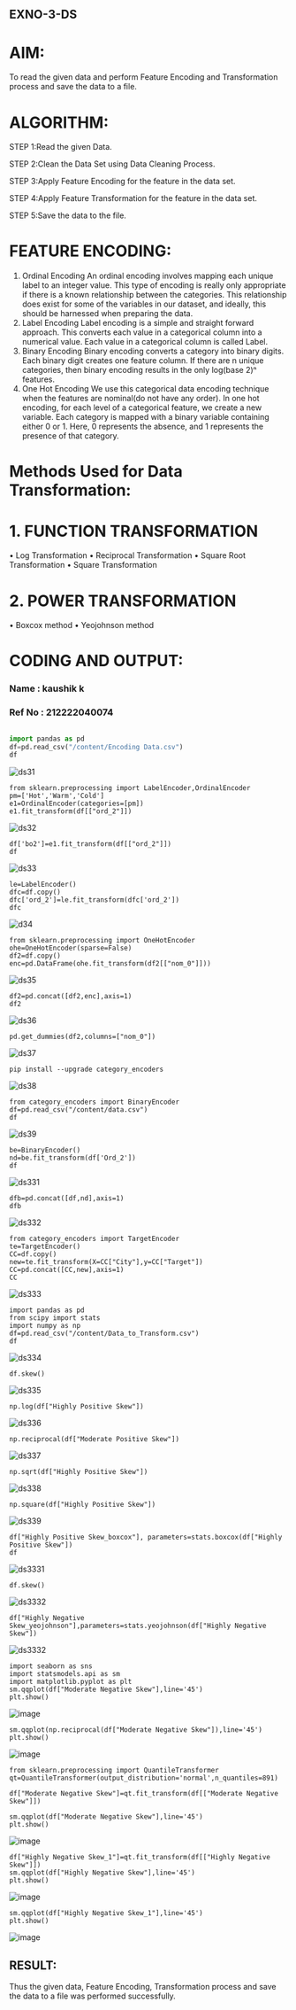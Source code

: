 ## EXNO-3-DS

# AIM:
To read the given data and perform Feature Encoding and Transformation process and save the data to a file.

# ALGORITHM:
STEP 1:Read the given Data.

STEP 2:Clean the Data Set using Data Cleaning Process.

STEP 3:Apply Feature Encoding for the feature in the data set.

STEP 4:Apply Feature Transformation for the feature in the data set.

STEP 5:Save the data to the file.

# FEATURE ENCODING:
1. Ordinal Encoding
An ordinal encoding involves mapping each unique label to an integer value. This type of encoding is really only appropriate if there is a known relationship between the categories. This relationship does exist for some of the variables in our dataset, and ideally, this should be harnessed when preparing the data.
2. Label Encoding
Label encoding is a simple and straight forward approach. This converts each value in a categorical column into a numerical value. Each value in a categorical column is called Label.
3. Binary Encoding
Binary encoding converts a category into binary digits. Each binary digit creates one feature column. If there are n unique categories, then binary encoding results in the only log(base 2)ⁿ features.
4. One Hot Encoding
We use this categorical data encoding technique when the features are nominal(do not have any order). In one hot encoding, for each level of a categorical feature, we create a new variable. Each category is mapped with a binary variable containing either 0 or 1. Here, 0 represents the absence, and 1 represents the presence of that category.

# Methods Used for Data Transformation:
  # 1. FUNCTION TRANSFORMATION
• Log Transformation
• Reciprocal Transformation
• Square Root Transformation
• Square Transformation
  # 2. POWER TRANSFORMATION
• Boxcox method
• Yeojohnson method

# CODING AND OUTPUT:
### Name : kaushik k
### Ref No : 212222040074

```python

import pandas as pd
df=pd.read_csv("/content/Encoding Data.csv")
df
```
![ds31](https://github.com/BALUREDDYVELAYUDHAMGOWTHAM/EXNO-3-DS/assets/119559905/a1d22c6b-111e-4d50-bb52-9a304b950efc)


```
from sklearn.preprocessing import LabelEncoder,OrdinalEncoder
pm=['Hot','Warm','Cold']
e1=OrdinalEncoder(categories=[pm])
e1.fit_transform(df[["ord_2"]])
```
![ds32](https://github.com/BALUREDDYVELAYUDHAMGOWTHAM/EXNO-3-DS/assets/119559905/788545f8-bda0-45d5-854c-5290206fe0c8)


```
df['bo2']=e1.fit_transform(df[["ord_2"]])
df
```
![ds33](https://github.com/BALUREDDYVELAYUDHAMGOWTHAM/EXNO-3-DS/assets/119559905/55b62ac8-3a4f-4218-9b45-3c5bee1f5c84)


```
le=LabelEncoder()
dfc=df.copy()
dfc['ord_2']=le.fit_transform(dfc['ord_2'])
dfc
```
![d34](https://github.com/BALUREDDYVELAYUDHAMGOWTHAM/EXNO-3-DS/assets/119559905/6418e508-c8fb-418b-94d2-bdcc89baad22)

```
from sklearn.preprocessing import OneHotEncoder
ohe=OneHotEncoder(sparse=False)
df2=df.copy()
enc=pd.DataFrame(ohe.fit_transform(df2[["nom_0"]]))
```

![ds35](https://github.com/BALUREDDYVELAYUDHAMGOWTHAM/EXNO-3-DS/assets/119559905/00e5f154-8c02-4693-ac74-7833f37f64ff)


```
df2=pd.concat([df2,enc],axis=1)
df2
```
![ds36](https://github.com/BALUREDDYVELAYUDHAMGOWTHAM/EXNO-3-DS/assets/119559905/dd06ad93-4fdb-403f-b94b-8dc9fae869b4)


```
pd.get_dummies(df2,columns=["nom_0"])
```

![ds37](https://github.com/BALUREDDYVELAYUDHAMGOWTHAM/EXNO-3-DS/assets/119559905/711027dd-e7cc-4570-998d-8905ab9bba3f)


```
pip install --upgrade category_encoders
```
![ds38](https://github.com/BALUREDDYVELAYUDHAMGOWTHAM/EXNO-3-DS/assets/119559905/1fec0ff5-90a1-4fe1-8d3b-5228175afa4d)

```
from category_encoders import BinaryEncoder
df=pd.read_csv("/content/data.csv")
df
```
![ds39](https://github.com/BALUREDDYVELAYUDHAMGOWTHAM/EXNO-3-DS/assets/119559905/e2cdf978-3420-43cc-8b5f-a40bbcdd716e)


```
be=BinaryEncoder()
nd=be.fit_transform(df['Ord_2'])
df
```
![ds331](https://github.com/BALUREDDYVELAYUDHAMGOWTHAM/EXNO-3-DS/assets/119559905/19cfde1a-9c35-4516-9817-1725dc7619ba)


```
dfb=pd.concat([df,nd],axis=1)
dfb
```
![ds332](https://github.com/BALUREDDYVELAYUDHAMGOWTHAM/EXNO-3-DS/assets/119559905/065286c0-b41a-4d20-ab46-2305e40610a0)


```
from category_encoders import TargetEncoder
te=TargetEncoder()
CC=df.copy()
new=te.fit_transform(X=CC["City"],y=CC["Target"])
CC=pd.concat([CC,new],axis=1)
CC
```

![ds333](https://github.com/BALUREDDYVELAYUDHAMGOWTHAM/EXNO-3-DS/assets/119559905/96c66379-4259-4dc7-a5d6-c1f7862749ae)

```
import pandas as pd
from scipy import stats
import numpy as np
df=pd.read_csv("/content/Data_to_Transform.csv")
df
```
![ds334](https://github.com/BALUREDDYVELAYUDHAMGOWTHAM/EXNO-3-DS/assets/119559905/94db96c4-093c-4605-b7fb-c803b25abd40)


```
df.skew()
```
![ds335](https://github.com/BALUREDDYVELAYUDHAMGOWTHAM/EXNO-3-DS/assets/119559905/89326b99-8c8c-4b0b-bcb4-c44966598e76)


```
np.log(df["Highly Positive Skew"])
```
![ds336](https://github.com/BALUREDDYVELAYUDHAMGOWTHAM/EXNO-3-DS/assets/119559905/849e1646-779a-4039-96e4-b37f19668f1c)


```
np.reciprocal(df["Moderate Positive Skew"])
```
![ds337](https://github.com/BALUREDDYVELAYUDHAMGOWTHAM/EXNO-3-DS/assets/119559905/add3307f-b9c2-4558-bc0f-917bbc29c286)


```
np.sqrt(df["Highly Positive Skew"])
```
![ds338](https://github.com/BALUREDDYVELAYUDHAMGOWTHAM/EXNO-3-DS/assets/119559905/1ec3e8f3-007f-418c-889e-24cea476de74)


```
np.square(df["Highly Positive Skew"])
```
![ds339](https://github.com/BALUREDDYVELAYUDHAMGOWTHAM/EXNO-3-DS/assets/119559905/c7b575f5-285a-4a5b-ba6d-8b230ac92694)


```
df["Highly Positive Skew_boxcox"], parameters=stats.boxcox(df["Highly Positive Skew"])
df
```
![ds3331](https://github.com/BALUREDDYVELAYUDHAMGOWTHAM/EXNO-3-DS/assets/119559905/3bf2d0f8-1145-4ed5-b8e7-6a0374548fa7)


```
df.skew()
```
![ds3332](https://github.com/BALUREDDYVELAYUDHAMGOWTHAM/EXNO-3-DS/assets/119559905/e99de130-9b5d-4451-956a-085a20b9e342)


```
df["Highly Negative Skew_yeojohnson"],parameters=stats.yeojohnson(df["Highly Negative Skew"])
```

![ds3332](https://github.com/BALUREDDYVELAYUDHAMGOWTHAM/EXNO-3-DS/assets/119559905/e99de130-9b5d-4451-956a-085a20b9e342)
```
import seaborn as sns
import statsmodels.api as sm
import matplotlib.pyplot as plt
sm.qqplot(df["Moderate Negative Skew"],line='45')
plt.show()
```

![image](https://github.com/BALUREDDYVELAYUDHAMGOWTHAM/EXNO-3-DS/assets/119559905/b3935ad8-306b-45a0-bf62-bfba64d1360b)

```
sm.qqplot(np.reciprocal(df["Moderate Negative Skew"]),line='45')
plt.show()
```
![image](https://github.com/BALUREDDYVELAYUDHAMGOWTHAM/EXNO-3-DS/assets/119559905/d53575f1-bf72-4cbe-8d91-7854216ee0ad)

```
from sklearn.preprocessing import QuantileTransformer
qt=QuantileTransformer(output_distribution='normal',n_quantiles=891)

df["Moderate Negative Skew"]=qt.fit_transform(df[["Moderate Negative Skew"]])

sm.qqplot(df["Moderate Negative Skew"],line='45')
plt.show()
```
![image](https://github.com/BALUREDDYVELAYUDHAMGOWTHAM/EXNO-3-DS/assets/119559905/bf3745c1-6af3-47a2-a22b-1a505fdcf100)

```
df["Highly Negative Skew_1"]=qt.fit_transform(df[["Highly Negative Skew"]])
sm.qqplot(df["Highly Negative Skew"],line='45')
plt.show()
```

![image](https://github.com/BALUREDDYVELAYUDHAMGOWTHAM/EXNO-3-DS/assets/119559905/aeb80ae1-d775-4866-a831-8694dd8c2b33)

```
sm.qqplot(df["Highly Negative Skew_1"],line='45')
plt.show()
```

![image](https://github.com/BALUREDDYVELAYUDHAMGOWTHAM/EXNO-3-DS/assets/119559905/2624d088-9dd7-4552-ae3a-029e411fe900)


## RESULT:
Thus the given data, Feature Encoding, Transformation process and save the data to a file was performed successfully.
       
